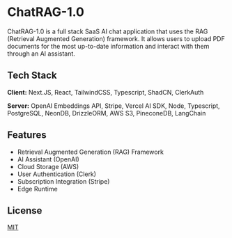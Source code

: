 
# ChatRAG-1.0

ChatRAG-1.0 is a full stack SaaS AI chat application that uses the RAG (Retrieval Augmented Generation) framework. It allows users to upload PDF documents for the most up-to-date information and interact with them through an AI assistant. 


## Tech Stack

**Client:** Next.JS, React, TailwindCSS, Typescript, ShadCN, ClerkAuth

**Server:** OpenAI Embeddings API, Stripe, Vercel AI SDK, Node, Typescript, PostgreSQL, NeonDB, DrizzleORM, AWS S3, PineconeDB, LangChain


## Features

- Retrieval Augmented Generation (RAG) Framework
- AI Assistant (OpenAI)
- Cloud Storage (AWS)
- User Authentication (Clerk)
- Subscription Integration (Stripe)
- Edge Runtime


## License

[MIT](https://choosealicense.com/licenses/mit/)

